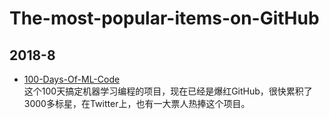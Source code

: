 # The-most-popular-items-on-GitHub
## 2018-8
- [100-Days-Of-ML-Code](https://github.com/Avik-Jain/100-Days-Of-ML-Code)<BR>
  这个100天搞定机器学习编程的项目，现在已经是爆红GitHub，很快累积了3000多标星，在Twitter上，也有一大票人热捧这个项目。<BR>
